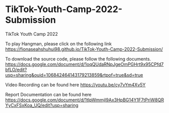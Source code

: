 # TikTok-Youth-Camp-2022-Submission
TikTok Youth Camp 2022

To play Hangman, please click on the following link 
https://fionaseahshuhui98.github.io/TikTok-Youth-Camp-2022-Submission/

To download the source code, please follow the following documents.
https://docs.google.com/document/d/1oqQUdaRNpJgeOmPGHrt9x95CPfd7bfLO/edit?usp=sharing&ouid=106842464143179213859&rtpof=true&sd=true

Video Recording can be found here
https://youtu.be/cy7vYm4Xv5Y

Report Documentation can be found here
https://docs.google.com/document/d/1tlpWmmjI9Ax3HpBG14Y1F7tPriW8QRYyCxFSxKoa_UQ/edit?usp=sharing